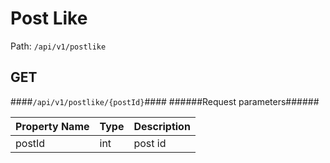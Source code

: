 Post Like
=

Path: `/api/v1/postlike`  


GET
-
####`/api/v1/postlike/{postId}`####
######Request parameters######

|Property Name|Type|Description|
|-------------|----|-----------|
|postId|int|post id|

